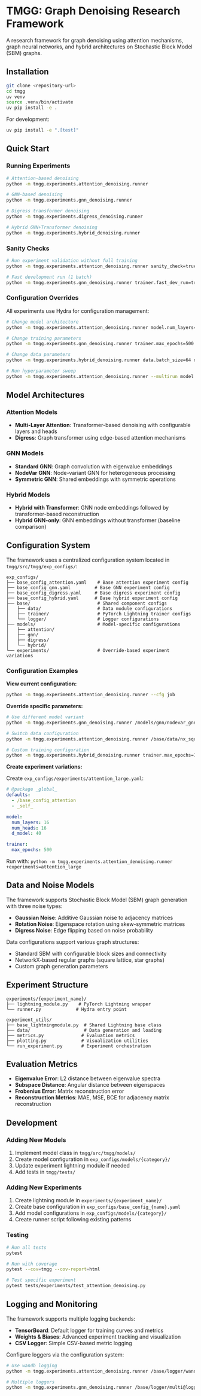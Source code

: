 # TMGG: Graph Denoising Research Framework

A research framework for graph denoising using attention mechanisms, graph neural networks, and hybrid architectures on Stochastic Block Model (SBM) graphs.

## Installation

```bash
git clone <repository-url>
cd tmgg
uv venv
source .venv/bin/activate
uv pip install -e .
```

For development:
```bash
uv pip install -e ".[test]"
```

## Quick Start

### Running Experiments

```bash
# Attention-based denoising
python -m tmgg.experiments.attention_denoising.runner

# GNN-based denoising  
python -m tmgg.experiments.gnn_denoising.runner

# Digress transformer denoising
python -m tmgg.experiments.digress_denoising.runner

# Hybrid GNN+Transformer denoising
python -m tmgg.experiments.hybrid_denoising.runner
```

### Sanity Checks

```bash
# Run experiment validation without full training
python -m tmgg.experiments.attention_denoising.runner sanity_check=true

# Fast development run (1 batch)
python -m tmgg.experiments.gnn_denoising.runner trainer.fast_dev_run=true
```

### Configuration Overrides

All experiments use Hydra for configuration management:

```bash
# Change model architecture
python -m tmgg.experiments.attention_denoising.runner model.num_layers=16 model.num_heads=16

# Change training parameters
python -m tmgg.experiments.gnn_denoising.runner trainer.max_epochs=500 model.learning_rate=0.01

# Change data parameters
python -m tmgg.experiments.hybrid_denoising.runner data.batch_size=64 data.num_nodes=50

# Run hyperparameter sweep
python -m tmgg.experiments.attention_denoising.runner --multirun model.num_layers=4,8,16 model.learning_rate=0.001,0.005,0.01
```

## Model Architectures

### Attention Models
- **Multi-Layer Attention**: Transformer-based denoising with configurable layers and heads
- **Digress**: Graph transformer using edge-based attention mechanisms

### GNN Models  
- **Standard GNN**: Graph convolution with eigenvalue embeddings
- **NodeVar GNN**: Node-variant GNN for heterogeneous processing
- **Symmetric GNN**: Shared embeddings with symmetric operations

### Hybrid Models
- **Hybrid with Transformer**: GNN node embeddings followed by transformer-based reconstruction
- **Hybrid GNN-only**: GNN embeddings without transformer (baseline comparison)

## Configuration System

The framework uses a centralized configuration system located in `tmgg/src/tmgg/exp_configs/`:

```
exp_configs/
├── base_config_attention.yaml    # Base attention experiment config
├── base_config_gnn.yaml         # Base GNN experiment config  
├── base_config_digress.yaml     # Base digress experiment config
├── base_config_hybrid.yaml      # Base hybrid experiment config
├── base/                         # Shared component configs
│   ├── data/                     # Data module configurations
│   ├── trainer/                  # PyTorch Lightning trainer configs
│   └── logger/                   # Logger configurations
├── models/                       # Model-specific configurations
│   ├── attention/
│   ├── gnn/
│   ├── digress/
│   └── hybrid/
└── experiments/                  # Override-based experiment variations
```

### Configuration Examples

**View current configuration:**
```bash
python -m tmgg.experiments.attention_denoising.runner --cfg job
```

**Override specific parameters:**
```bash
# Use different model variant
python -m tmgg.experiments.gnn_denoising.runner /models/gnn/nodevar_gnn@model

# Switch data configuration
python -m tmgg.experiments.attention_denoising.runner /base/data/nx_square@data

# Custom training configuration
python -m tmgg.experiments.hybrid_denoising.runner trainer.max_epochs=1000 trainer.gradient_clip_val=0.5
```

**Create experiment variations:**

Create `exp_configs/experiments/attention_large.yaml`:
```yaml
# @package _global_
defaults:
  - /base_config_attention
  - _self_

model:
  num_layers: 16
  num_heads: 16
  d_model: 40

trainer:
  max_epochs: 500
```

Run with: `python -m tmgg.experiments.attention_denoising.runner +experiments=attention_large`

## Data and Noise Models

The framework supports Stochastic Block Model (SBM) graph generation with three noise types:

- **Gaussian Noise**: Additive Gaussian noise to adjacency matrices
- **Rotation Noise**: Eigenspace rotation using skew-symmetric matrices
- **Digress Noise**: Edge flipping based on noise probability

Data configurations support various graph structures:
- Standard SBM with configurable block sizes and connectivity
- NetworkX-based regular graphs (square lattice, star graphs)
- Custom graph generation parameters

## Experiment Structure

```
experiments/{experiment_name}/
├── lightning_module.py    # PyTorch Lightning wrapper
└── runner.py             # Hydra entry point

experiment_utils/
├── base_lightningmodule.py  # Shared Lightning base class
├── data/                    # Data generation and loading
├── metrics.py              # Evaluation metrics  
├── plotting.py             # Visualization utilities
└── run_experiment.py       # Experiment orchestration
```

## Evaluation Metrics

- **Eigenvalue Error**: L2 distance between eigenvalue spectra
- **Subspace Distance**: Angular distance between eigenspaces
- **Frobenius Error**: Matrix reconstruction error
- **Reconstruction Metrics**: MAE, MSE, BCE for adjacency matrix reconstruction

## Development

### Adding New Models

1. Implement model class in `tmgg/src/tmgg/models/`
2. Create model configuration in `exp_configs/models/{category}/`
3. Update experiment lightning module if needed
4. Add tests in `tmgg/tests/`

### Adding New Experiments

1. Create lightning module in `experiments/{experiment_name}/`
2. Create base configuration in `exp_configs/base_config_{name}.yaml`
3. Add model configurations in `exp_configs/models/{category}/`
4. Create runner script following existing patterns

### Testing

```bash
# Run all tests
pytest

# Run with coverage
pytest --cov=tmgg --cov-report=html

# Test specific experiment
pytest tests/experiments/test_attention_denoising.py
```

## Logging and Monitoring

The framework supports multiple logging backends:

- **TensorBoard**: Default logger for training curves and metrics
- **Weights & Biases**: Advanced experiment tracking and visualization
- **CSV Logger**: Simple CSV-based metric logging

Configure loggers via the configuration system:
```bash
# Use wandb logging
python -m tmgg.experiments.attention_denoising.runner /base/logger/wandb@logger

# Multiple loggers
python -m tmgg.experiments.gnn_denoising.runner /base/logger/multi@logger
```
